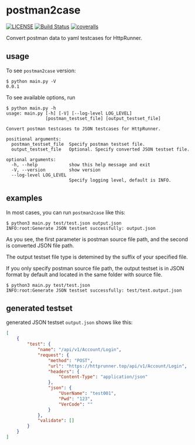 # postman2case

[![LICENSE](https://img.shields.io/github/license/HttpRunner/postman2case.svg)](https://github.com/HttpRunner/postman2case/blob/master/LICENSE) [![Build Status](https://travis-ci.org/HttpRunner/postman2case.svg?branch=master)](https://travis-ci.org/HttpRunner/postman2case) [![coveralls](https://coveralls.io/repos/github/HttpRunner/postman2case/badge.svg?branch=master)](https://coveralls.io/github/HttpRunner/postman2case?branch=master)

Convert postman data to yaml testcases for HttpRunner.

## usage

To see ``postman2case`` version:

```shell
$ python main.py -V
0.0.1
```

To see available options, run

```shell
$ python main.py -h
usage: main.py [-h] [-V] [--log-level LOG_LEVEL]
               [postman_testset_file] [output_testset_file]

Convert postman testcases to JSON testcases for HttpRunner.

positional arguments:
  postman_testset_file  Specify postman testset file.
  output_testset_file   Optional. Specify converted JSON testset file.

optional arguments:
  -h, --help            show this help message and exit
  -V, --version         show version
  --log-level LOG_LEVEL
                        Specify logging level, default is INFO.
```

## examples

In most cases, you can run ``postman2case`` like this:

```shell
$ python3 main.py test/test.json output.json
INFO:root:Generate JSON testset successfully: output.json
```

As you see, the first parameter is postman source file path, and the second is converted JSON file path.

The output testset file type is detemined by the suffix of your specified file.

If you only specify postman source file path, the output testset is in JSON format by default and located in the same folder with source file.

```shell
$ python3 main.py test/test.json
INFO:root:Generate JSON testset successfully: test/test.output.json
```

## generated testset

generated JSON testset ``output.json`` shows like this:

```json
[
    {
        "test": {
            "name": "/api/v1/Account/Login",
            "request": {
                "method": "POST",
                "url": "https://httprunner.top/api/v1/Account/Login",
                "headers": {
                    "Content-Type": "application/json"
                },
                "json": {
                    "UserName": "test001",
                    "Pwd": "123",
                    "VerCode": ""
                }
            },
            "validate": []
        }
    }
]
```


